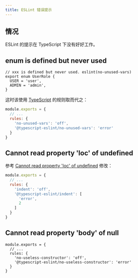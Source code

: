```yaml
---
title: ESLint 错误提示
---
```


## 情况

ESLint 的提示在 TypeScript 下没有好好工作。



## enum is defined but never used

```tsx
// xxx is defined but never used. eslint(no-unused-vars)
export enum UserRole {
  USER = 'user',
  ADMIN = 'admin',
}
```

这时该使用 [TypeScript](https://github.com/typescript-eslint/typescript-eslint/blob/master/docs/getting-started/linting/FAQ.md#i-am-using-a-rule-from-eslint-core-and-it-doesnt-work-correctly-with-typescript-code) 的规则取而代之：

```js
module.exports = {
  // ...
  rules: {
    'no-unused-vars': 'off',
    '@typescript-eslint/no-unused-vars': 'error'
  }
}

```



## Cannot read property 'loc' of undefined

参考 [Cannot read property 'loc' of undefined](https://github.com/microsoft/vscode-eslint/issues/1149) 修改：

```js
module.exports = {
  // ...
  rules: {
    'indent': 'off',
    '@typescript-eslint/indent': [
      'error',
      2
    ]
  }
}
```



## Cannot read property 'body' of null

```tsx
module.exports = {
  // ...
  rules: {
    'no-useless-constructor': 'off',
    '@typescript-eslint/no-useless-constructor': 'error'
  }
}
```

